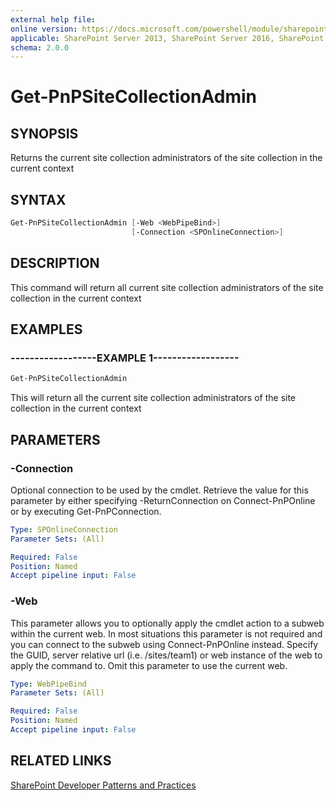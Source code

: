 ```yaml
---
external help file:
online version: https://docs.microsoft.com/powershell/module/sharepoint-pnp/get-pnpsitecollectionadmin
applicable: SharePoint Server 2013, SharePoint Server 2016, SharePoint Server 2019, SharePoint Online
schema: 2.0.0
---
```

# Get-PnPSiteCollectionAdmin

## SYNOPSIS
Returns the current site collection administrators of the site collection in the current context

## SYNTAX

```powershell
Get-PnPSiteCollectionAdmin [-Web <WebPipeBind>]
                           [-Connection <SPOnlineConnection>]
```

## DESCRIPTION
This command will return all current site collection administrators of the site collection in the current context

## EXAMPLES

### ------------------EXAMPLE 1------------------
```powershell
Get-PnPSiteCollectionAdmin
```

This will return all the current site collection administrators of the site collection in the current context

## PARAMETERS

### -Connection
Optional connection to be used by the cmdlet. Retrieve the value for this parameter by either specifying -ReturnConnection on Connect-PnPOnline or by executing Get-PnPConnection.

```yaml
Type: SPOnlineConnection
Parameter Sets: (All)

Required: False
Position: Named
Accept pipeline input: False
```

### -Web
This parameter allows you to optionally apply the cmdlet action to a subweb within the current web. In most situations this parameter is not required and you can connect to the subweb using Connect-PnPOnline instead. Specify the GUID, server relative url (i.e. /sites/team1) or web instance of the web to apply the command to. Omit this parameter to use the current web.

```yaml
Type: WebPipeBind
Parameter Sets: (All)

Required: False
Position: Named
Accept pipeline input: False
```

## RELATED LINKS

[SharePoint Developer Patterns and Practices](https://aka.ms/sppnp)
